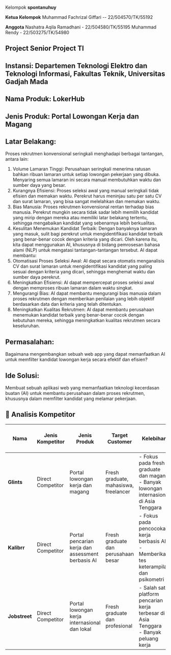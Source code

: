 Kelompok **spontanuhuy**

**Ketua Kelompok**
Muhammad Fachrizal Giffari -- 22/504570/TK/55192

**Anggota**
Nashatra Aqila Ramadhani - 22/504580/TK/55195
Muhammad Rendy - 22/503275/TK/54980

## Project Senior Project TI

## Instansi: Departemen Teknologi Elektro dan Teknologi Informasi, Fakultas Teknik, Universitas Gadjah Mada

## Nama Produk: LokerHub

## Jenis Produk: Portal Lowongan Kerja dan Magang

## Latar Belakang:
Proses rekrutmen konvensional seringkali menghadapi berbagai tantangan, antara lain:
1. Volume Lamaran Tinggi: Perusahaan seringkali menerima ratusan bahkan ribuan
lamaran untuk setiap lowongan pekerjaan yang dibuka. Menyaring semua
lamaran ini secara manual membutuhkan waktu dan sumber daya yang besar.
2. Kurangnya Efisiensi: Proses seleksi awal yang manual seringkali tidak efisien dan
memakan waktu. Perekrut harus meninjau satu per satu CV dan surat lamaran,
yang bisa sangat melelahkan dan memakan waktu.
3. Bias Manusia: Proses rekrutmen konvensional rentan terhadap bias manusia.
Perekrut mungkin secara tidak sadar lebih memilih kandidat yang mirip dengan
mereka atau memiliki latar belakang tertentu, sehingga mengabaikan kandidat
yang sebenarnya lebih berkualitas.
4. Kesulitan Menemukan Kandidat Terbaik: Dengan banyaknya lamaran yang masuk,
sulit bagi perekrut untuk mengidentifikasi kandidat terbaik yang benar-benar
cocok dengan kriteria yang dicari.
Oleh karena itu, kita dapat menggunakan AI, khususnya di bidang pemrosesan bahasa
alami (NLP) untuk mengatasi tantangan-tantangan tersebut. AI dapat membantu:
1. Otomatisasi Proses Seleksi Awal: AI dapat secara otomatis menganalisis CV dan
surat lamaran untuk mengidentifikasi kandidat yang paling sesuai dengan kriteria
yang dicari, sehingga menghemat waktu dan sumber daya perekrut.
2. Meningkatkan Efisiensi: AI dapat mempercepat proses seleksi awal dengan
memproses ribuan lamaran dalam waktu singkat.
3. Mengurangi Bias: AI dapat membantu mengurangi bias manusia dalam proses
rekrutmen dengan memberikan penilaian yang lebih objektif berdasarkan data
dan kriteria yang telah ditentukan.
4. Meningkatkan Kualitas Rekrutmen: AI dapat membantu perusahaan menemukan
kandidat terbaik yang benar-benar cocok dengan kebutuhan mereka, sehingga
meningkatkan kualitas rekrutmen secara keseluruhan.

## Permasalahan:
Bagaimana mengembangkan sebuah web app yang dapat memanfaatkan AI untuk
memfilter kandidat lowongan kerja secara efektif dan efisien?

## Ide Solusi:
Membuat sebuah aplikasi web yang memanfaatkan teknologi kecerdasan buatan (AI)
untuk membantu perusahaan dalam proses rekrutmen, khususnya dalam memfilter
kandidat yang melamar pekerjaan.

## 🎯 Analisis Kompetitor

| **Nama**      | **Jenis Kompetitor**         | **Jenis Produk**                                   | **Target Customer**                    | **Kelebihan**                                                                                | **Kekurangan**                                                                          | **Key Competitive Advantage & Unique Value**                              |
|---------------|------------------------------|----------------------------------------------------|----------------------------------------|----------------------------------------------------------------------------------------------|-----------------------------------------------------------------------------------------|---------------------------------------------------------------------------|
| **Glints**    | Direct Competitor            | Portal lowongan kerja dan magang                   | Fresh graduate, mahasiswa, freelancer  | - Fokus pada fresh graduate dan magang<br>- Banyak lowongan internasional di Asia Tenggara   | - Peluang yang sudah ditetapkan masih terbatas<br>- Keamanan berbeda di perusahaan lain | Koneksi langsung ke perusahaan + komunikasi, banyak peluang internasional |
| **Kalibrr**   | Direct Competitor            | Portal pencarian kerja dan assessment berbasis AI  | Fresh graduate dan perusahaan besar    | - Fokus pada pencocokan kerja berbasis AI<br>- Memberikan tes keterampilan dan psikometri    | - Kurang transparan tentang peluang yang tersedia<br>- Beberapa fitur memerlukan biaya  | AI-led job seeker matching, AI, simple & robust                           |
| **Jobstreet** | Direct Competitor            | Portal lowongan kerja internasional dan lokal      | Fresh graduate dan profesional         | - Salah satu platform pencarian kerja terbesar di Asia Tenggara<br>- Banyak peluang kerja    | - Kompetisi ketat di platform<br>- Tidak terlalu fokus pada fresh graduate              | Competitive long-term AI and filter job matching menggunakan AI           |
